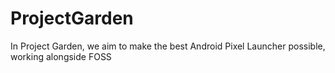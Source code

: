 # ProjectGarden
In Project Garden, we aim to make the best Android Pixel Launcher possible, working alongside FOSS
